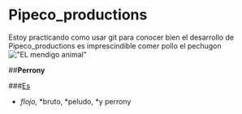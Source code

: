 # Pipeco_productions
Estoy practicando como usar git
para conocer bien el desarrollo de Pipeco_productions es  imprescindible comer pollo el pechugon
!["EL mendigo animal"](http://octodex.github.com/images/octdrey-catburn.jpg)

##**Perrony**
 
 ###[Es][another-link]
 
 * _flojo,_ *bruto, *peludo, *y perrony
 
 
 [another-link]: www.google.com
 
 
